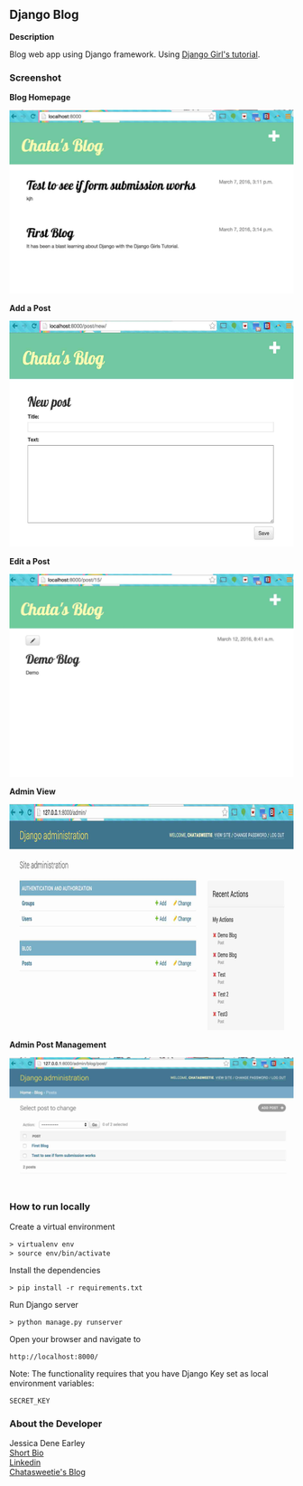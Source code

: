 Django Blog
--------

**Description**

Blog web app using Django framework. Using [Django Girl's tutorial](http://tutorial.djangogirls.org/en/index.html).    


### Screenshot

**Blog Homepage**

<img src="readmeimg/homepage.jpg">

**Add a Post**

<img src="readmeimg/createpost.jpg" height="400">

**Edit a Post**

<img src="readmeimg/editpost.jpg" >

**Admin View**

<img src="readmeimg/adminhomepage.jpg" height="400">

**Admin Post Management**

<img src="readmeimg/adminpostview.jpg" >


### How to run locally


Create a virtual environment 

```
> virtualenv env
> source env/bin/activate
```

Install the dependencies

```
> pip install -r requirements.txt
```

Run Django server

```
> python manage.py runserver
```


Open your browser and navigate to 

```
http://localhost:8000/
```

Note: The functionality requires that you have Django Key set as local environment variables:

```
SECRET_KEY
```


### About the Developer    
Jessica Dene Earley    
[Short Bio](https://chatasweetie.wordpress.com/about-me/)    
[Linkedin](https://www.linkedin.com/in/jessicaearley)          
[Chatasweetie's Blog](https://chatasweetie.wordpress.com/)    
